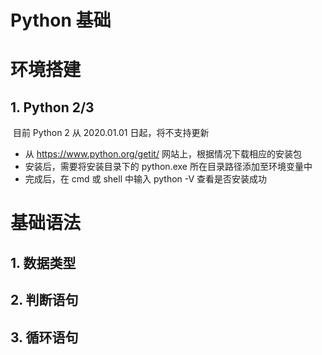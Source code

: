 # Python 基础

# 环境搭建

## 1. Python 2/3

​	目前 Python 2 从 2020.01.01 日起，将不支持更新

+  从  https://www.python.org/getit/  网站上，根据情况下载相应的安装包
+ 安装后，需要将安装目录下的 python.exe 所在目录路径添加至环境变量中
+ 完成后，在 cmd 或 shell 中输入 python -V 查看是否安装成功



# 基础语法

## 1. 数据类型

## 2. 判断语句

## 3. 循环语句




